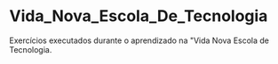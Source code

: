# Vida_Nova_Escola_De_Tecnologia
Exercícios executados durante o aprendizado na "Vida Nova Escola de Tecnologia.
